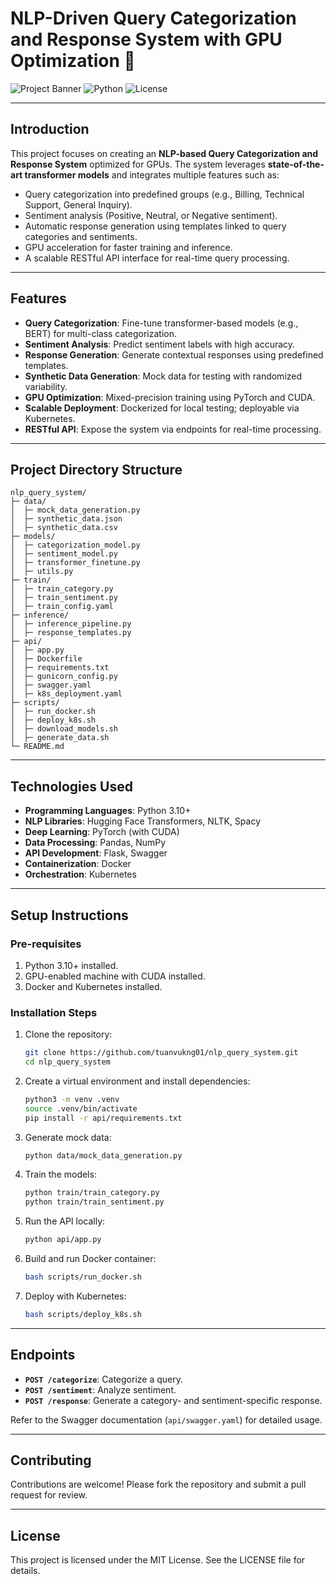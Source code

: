 
# NLP-Driven Query Categorization and Response System with GPU Optimization 🚀

![Project Banner](https://img.shields.io/badge/NLP-GPU%20Optimized-blue?style=for-the-badge)
![Python](https://img.shields.io/badge/Python-3.10%2B-green?style=for-the-badge&logo=python)
![License](https://img.shields.io/badge/License-MIT-yellow?style=for-the-badge)

---

## **Introduction**

This project focuses on creating an **NLP-based Query Categorization and Response System** optimized for GPUs. The system leverages **state-of-the-art transformer models** and integrates multiple features such as:

- Query categorization into predefined groups (e.g., Billing, Technical Support, General Inquiry).
- Sentiment analysis (Positive, Neutral, or Negative sentiment).
- Automatic response generation using templates linked to query categories and sentiments.
- GPU acceleration for faster training and inference.
- A scalable RESTful API interface for real-time query processing.

---

## **Features**
- **Query Categorization**: Fine-tune transformer-based models (e.g., BERT) for multi-class categorization.
- **Sentiment Analysis**: Predict sentiment labels with high accuracy.
- **Response Generation**: Generate contextual responses using predefined templates.
- **Synthetic Data Generation**: Mock data for testing with randomized variability.
- **GPU Optimization**: Mixed-precision training using PyTorch and CUDA.
- **Scalable Deployment**: Dockerized for local testing; deployable via Kubernetes.
- **RESTful API**: Expose the system via endpoints for real-time processing.

---

## **Project Directory Structure**

```
nlp_query_system/
├─ data/
│  ├─ mock_data_generation.py           
│  ├─ synthetic_data.json               
│  ├─ synthetic_data.csv               
├─ models/
│  ├─ categorization_model.py         
│  ├─ sentiment_model.py               
│  ├─ transformer_finetune.py          
│  ├─ utils.py                          
├─ train/
│  ├─ train_category.py             
│  ├─ train_sentiment.py               
│  ├─ train_config.yaml                 
├─ inference/
│  ├─ inference_pipeline.py             
│  ├─ response_templates.py             
├─ api/
│  ├─ app.py                            
│  ├─ Dockerfile                      
│  ├─ requirements.txt                 
│  ├─ gunicorn_config.py               
│  ├─ swagger.yaml                  
│  ├─ k8s_deployment.yaml              
├─ scripts/
│  ├─ run_docker.sh                   
│  ├─ deploy_k8s.sh                    
│  ├─ download_models.sh              
│  ├─ generate_data.sh              
└─ README.md                           
```

---

## **Technologies Used**

- **Programming Languages**: Python 3.10+
- **NLP Libraries**: Hugging Face Transformers, NLTK, Spacy
- **Deep Learning**: PyTorch (with CUDA)
- **Data Processing**: Pandas, NumPy
- **API Development**: Flask, Swagger
- **Containerization**: Docker
- **Orchestration**: Kubernetes

---

## **Setup Instructions**

### **Pre-requisites**
1. Python 3.10+ installed.
2. GPU-enabled machine with CUDA installed.
3. Docker and Kubernetes installed.

### **Installation Steps**

1. Clone the repository:
   ```bash
   git clone https://github.com/tuanvukng01/nlp_query_system.git
   cd nlp_query_system
   ```

2. Create a virtual environment and install dependencies:
   ```bash
   python3 -m venv .venv
   source .venv/bin/activate
   pip install -r api/requirements.txt
   ```

3. Generate mock data:
   ```bash
   python data/mock_data_generation.py
   ```

4. Train the models:
   ```bash
   python train/train_category.py
   python train/train_sentiment.py
   ```

5. Run the API locally:
   ```bash
   python api/app.py
   ```

6. Build and run Docker container:
   ```bash
   bash scripts/run_docker.sh
   ```

7. Deploy with Kubernetes:
   ```bash
   bash scripts/deploy_k8s.sh
   ```

---

## **Endpoints**
- **`POST /categorize`**: Categorize a query.
- **`POST /sentiment`**: Analyze sentiment.
- **`POST /response`**: Generate a category- and sentiment-specific response.

Refer to the Swagger documentation (`api/swagger.yaml`) for detailed usage.

---

[//]: # (## **Screenshots**)

[//]: # ()
[//]: # (![Mock Data Generation]&#40;https://img.icons8.com/color/48/000000/code.png&#41;)

[//]: # (_Sample mock data generation script in action._)

[//]: # ()
[//]: # (---)

## **Contributing**
Contributions are welcome! Please fork the repository and submit a pull request for review.

---

## **License**
This project is licensed under the MIT License. See the LICENSE file for details.

[//]: # (---)

[//]: # ()
[//]: # (## **Contact**)

[//]: # (- Author: [Your Name])

[//]: # (- Email: your.email@example.com)

[//]: # (- LinkedIn: [Your LinkedIn Profile])
